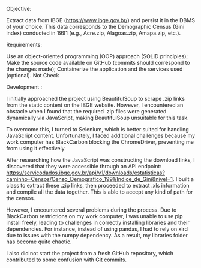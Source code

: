Objective: 

Extract data from IBGE (https://www.ibge.gov.br/) and persist it in the DBMS of your choice. This data corresponds to the Demographic Census (Gini index) conducted in 1991 (e.g., Acre.zip, Alagoas.zip, Amapa.zip, etc.).

Requirements:

Use an object-oriented programming (OOP) approach (SOLID principles);
Make the source code available on GitHub (commits should correspond to the changes made);
Containerize the application and the services used (optional). Not Check

Development :

I initially approached the project using BeautifulSoup to scrape .zip links from the static content on the IBGE website. However, I encountered an obstacle when I found that the required .zip files were generated dynamically via JavaScript, making BeautifulSoup unsuitable for this task.

To overcome this, I turned to Selenium, which is better suited for handling JavaScript content. Unfortunately, I faced additional challenges because my work computer has BlackCarbon blocking the ChromeDriver, preventing me from using it effectively.

After researching how the JavaScript was constructing the download links, I discovered that they were accessible through an API endpoint: https://servicodados.ibge.gov.br/api/v1/downloads/estatisticas?caminho=Censos/Censo_Demografico_1991/Indice_de_Gini&nivel=1. I built a class to extract these .zip links, then proceeded to extract .xls information and compile all the data together. This is able to accept any kind of path for the censos.

However, I encountered several problems during the process. Due to BlackCarbon restrictions on my work computer, I was unable to use pip install freely, leading to challenges in correctly installing libraries and their dependencies. For instance, instead of using pandas, I had to rely on xlrd due to issues with the numpy dependency. As a result, my libraries folder has become quite chaotic. 

I also did not start the project from a fresh GitHub repository, which contributed to some confusion with Git commits.